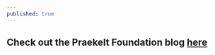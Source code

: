```yaml
---
published: true
---
```



## Check out the Praekelt Foundation blog [here](http://blog.praekeltfoundation.org/)
